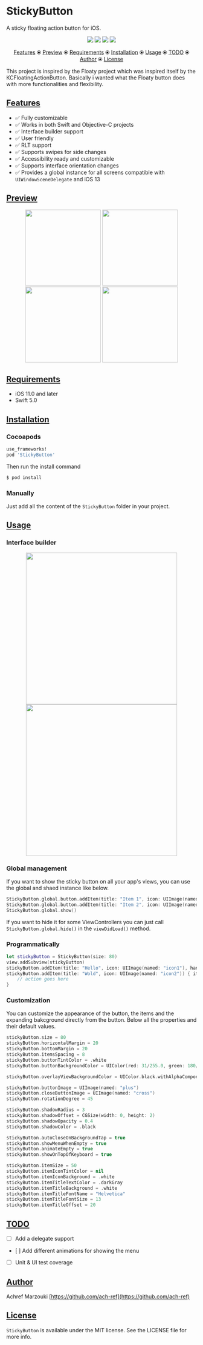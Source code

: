 # StickyButton
A sticky floating action button for iOS.<br/>

<p align="center">
    <img src="https://img.shields.io/badge/Swift-5.0-orange" />
    <img src="https://img.shields.io/cocoapods/v/StickyButton" />
    <img src="https://img.shields.io/cocoapods/p/StickyButton" />
    <img src="https://img.shields.io/cocoapods/l/StickyButton" />
</p>

<p align="center">
    <a href="#features">Features</a> ⦿ 
    <a href="#preview">Preview</a> ⦿ 
    <a href="#requirements">Requirements</a> ⦿ 
    <a href="#installation">Installation</a> ⦿ 
    <a href="#usage">Usage</a> ⦿ 
    <a href="#todo">TODO</a> ⦿ 
    <a href="#author">Author</a> ⦿ 
    <a href="#license">License</a>
</p>

This project is inspired by the Floaty project which was inspired itself by the KCFloatingActionButton. Basically i wanted what the Floaty button does with more functionalities and flexibility.

## [Features](#features)

* ✅ Fully customizable
* ✅ Works in both Swift and Objective-C projects
* ✅ Interface builder support
* ✅ User friendly
* ✅ RLT support
* ✅ Supports swipes for side changes
* ✅ Accessibility ready and customizable
* ✅ Supports interface orientation changes
* ✅ Provides a global instance for all screens compatible with `UIWindowSceneDelegate` and iOS 13

## [Preview](#preview)

<p align="center">
    <img src="./Resources/demo1.gif" width="200" />
    <img src="./Resources/demo2.gif" width="200" />
    <img src="./Resources/demo3.gif" width="200" />
    <img src="./Resources/demo4.gif" width="200" />
</p>

## [Requirements](#requirements)

* iOS 11.0 and later
* Swift 5.0

## [Installation](#installation)

### Cocoapods

```ruby
use_frameworks!
pod 'StickyButton'
```
Then run the install command

```bash
$ pod install
```

### Manually

Just add all the content of the `StickyButton` folder in your project.

## [Usage](#usage)

### Interface builder

<p align="center">
    <img src="./Resources/storyboard.gif" height="400" />
    <img src="./Resources/xcode-inspector.png" height="400" />
</p>

### Global management

If you want to show the sticky button on all your app's views, you can use the global and shaed instance like below.

```swift
StickyButton.global.button.addItem(title: "Item 1", icon: UIImage(named: "icon"), handler: nil)
StickyButton.global.button.addItem(title: "Item 2", icon: UIImage(named: "icon"), handler: nil)
StickyButton.global.show()
```

If you want to hide it for some ViewControllers you can just call `StickyButton.global.hide()` in the `viewDidLoad()` method.

### Programmatically

```swift
let stickyButton = StickyButton(size: 80)
view.addSubview(stickyButton)
stickyButton.addItem(title: "Hello", icon: UIImage(named: "icon1"), handler: nil)
stickyButton.addItem(title: "Wold", icon: UIImage(named: "icon2")) { item in
    // action goes here
}
```

### Customization

You can customize the appearance of the button, the items and the expanding bakcground directly from the button. Below all the properties and their default values.

```swift
stickyButton.size = 80
stickyButton.horizontalMargin = 20
stickyButton.bottomMargin = 20
stickyButton.itemsSpacing = 8
stickyButton.buttonTintColor = .white
stickyButton.buttonBackgroundColor = UIColor(red: 31/255.0, green: 180/255.0, blue: 246/255.0, alpha: 1)

stickyButton.overlayViewBackgroundColor = UIColor.black.withAlphaComponent(0.5)

stickyButton.buttonImage = UIImage(named: "plus")
stickyButton.closeButtonImage = UIImage(named: "cross")
stickyButton.rotationDegree = 45

stickyButton.shadowRadius = 3
stickyButton.shadowOffset = CGSize(width: 0, height: 2)
stickyButton.shadowOpacity = 0.4
stickyButton.shadowColor = .black

stickyButton.autoCloseOnBackgroundTap = true
stickyButton.showMenuWhenEmpty = true
stickyButton.animateEmpty = true
stickyButton.showOnTopOfKeyboard = true

stickyButton.itemSize = 50
stickyButton.itemIconTintColor = nil
stickyButton.itemIconBackground = .white
stickyButton.itemTitleTextColor = .darkGray
stickyButton.itemTitleBackground = .white
stickyButton.itemTitleFontName = "Helvetica"
stickyButton.itemTitleFontSize = 13
stickyButton.itemTitleOffset = 20
```

## [TODO](#todo)

* [ ] Add a delegate support
* [ ] Add different animations for showing the menu
* [ ] Unit & UI test coverage

## [Author](#author)

Achref Marzouki [https://github.com/ach-ref](https://github.com/ach-ref)

## [License](#license)

`StickyButton` is available under the MIT license. See the LICENSE file for more info.
